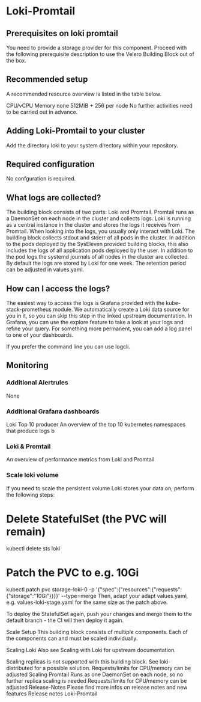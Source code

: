 # Loki-Promtail

## Prerequisites on loki promtail
You need to provide a storage provider for this component. Proceed with the following prerequisite description to use the Velero Building Block out of the box.

## Recommended setup
A recommended resource overview is listed in the table below.

CPU/vCPU	Memory
none	512MiB + 256 per node
No further activities need to be carried out in advance.

## Adding Loki-Promtail to your cluster
Add the directory loki to your system directory within your repository. 

## Required configuration
No confguration is required.

## What logs are collected?
The building block consists of two parts: Loki and Promtail. Promtail runs as a DaemonSet on each node in the cluster and collects logs. Loki is running as a central instance in the cluster and stores the logs it receives from Promtail. When looking into the logs, you usually only interact with Loki.
The building block collects stdout and stderr of all pods in the cluster. In addition to the pods deployed by the SysEleven provided building blocks, this also includes the logs of all application pods deployed by the user.
In addition to the pod logs the systemd journals of all nodes in the cluster are collected.
By default the logs are stored by Loki for one week. The retention period can be adjusted in values.yaml.

## How can I access the logs?
The easiest way to access the logs is Grafana provided with the kube-stack-prometheus module. We automatically create a Loki data source for you in it, so you can skip this step in the linked upstream documentation. In Grafana, you can use the explore feature to take a look at your logs and refine your query.
For something more permanent, you can add a log panel to one of your dashboards.

If you prefer the command line you can use logcli.

## Monitoring

### Additional Alertrules
None

### Additional Grafana dashboards
Loki Top 10 producer
An overview of the top 10 kubernetes namespaces that produce logs
b
### Loki & Promtail
An overview of performance metrics from Loki and Promtail

### Scale loki volume
If you need to scale the persistent volume Loki stores your data on, perform the following steps:

# Delete StatefulSet (the PVC will remain)
kubectl delete sts loki

# Patch the PVC to e.g. 10Gi
kubectl patch pvc storage-loki-0 -p '{"spec":{"resources":{"requests":{"storage":"10Gi"}}}}' --type=merge
Then, adapt your adapt values.yaml, e.g. values-loki-stage.yaml for the same size as the patch above.

To deploy the StatefulSet again, push your changes and merge them to the default branch - the CI will then deploy it again.

Scale Setup
This building block consists of multiple components. Each of the components can and must be scaled individually.

Scaling Loki
Also see Scaling with Loki for upstream documentation.

Scaling replicas is not supported with this building block. See loki-distributed for a possible solution.
Requests/limits for CPU/memory can be adjusted
Scaling Promtail
Runs as one DaemonSet on each node, so no further replica scaling is needed
Requests/limits for CPU/memory can be adjusted
Release-Notes
Please find more infos on release notes and new features Release notes Loki-Promtail